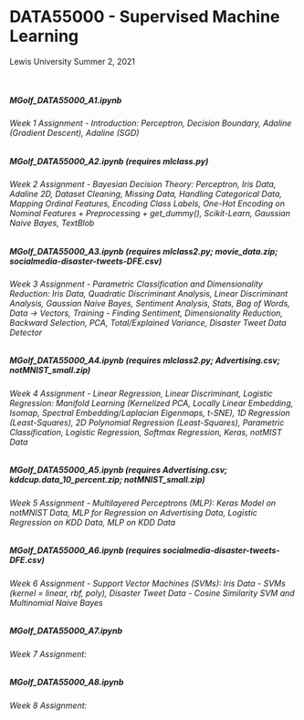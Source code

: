 # DATA55000 - Supervised Machine Learning
Lewis University Summer 2, 2021

<br />

##### MGolf_DATA55000_A1.ipynb 
###### Week 1 Assignment - Introduction: Perceptron, Decision Boundary, Adaline (Gradient Descent), Adaline (SGD)

##### MGolf_DATA55000_A2.ipynb (requires mlclass.py)
###### Week 2 Assignment - Bayesian Decision Theory: Perceptron, Iris Data, Adaline 2D, Dataset Cleaning, Missing Data, Handling Categorical Data, Mapping Ordinal Features, Encoding Class Labels, One-Hot Encoding on Nominal Features + Preprocessing + get_dummy(), Scikit-Learn, Gaussian Naive Bayes, TextBlob

##### MGolf_DATA55000_A3.ipynb (requires mlclass2.py; movie_data.zip; socialmedia-disaster-tweets-DFE.csv)
###### Week 3 Assignment - Parametric Classification and Dimensionality Reduction: Iris Data, Quadratic Discriminant Analysis, Linear Discriminant Analysis, Gaussian Naive Bayes, Sentiment Analysis, Stats, Bag of Words, Data -> Vectors, Training - Finding Sentiment, Dimensionality Reduction, Backward Selection, PCA, Total/Explained Variance, Disaster Tweet Data Detector

##### MGolf_DATA55000_A4.ipynb (requires mlclass2.py; Advertising.csv; notMNIST_small.zip)
###### Week 4 Assignment - Linear Regression, Linear Discriminant, Logistic Regression: Manifold Learning (Kernelized PCA, Locally Linear Embedding, Isomap, Spectral Embedding/Laplacian Eigenmaps, t-SNE), 1D Regression (Least-Squares), 2D Polynomial Regression (Least-Squares), Parametric Classification, Logistic Regression, Softmax Regression, Keras, notMIST Data

##### MGolf_DATA55000_A5.ipynb (requires Advertising.csv; kddcup.data_10_percent.zip; notMNIST_small.zip)
###### Week 5 Assignment - Multilayered Perceptrons (MLP): Keras Model on notMNIST Data, MLP for Regression on Advertising Data, Logistic Regression on KDD Data, MLP on KDD Data

##### MGolf_DATA55000_A6.ipynb (requires socialmedia-disaster-tweets-DFE.csv)
###### Week 6 Assignment - Support Vector Machines (SVMs): Iris Data - SVMs (kernel = linear, rbf, poly), Disaster Tweet Data - Cosine Similarity SVM and Multinomial Naive Bayes

##### MGolf_DATA55000_A7.ipynb 
###### Week 7 Assignment:

##### MGolf_DATA55000_A8.ipynb 
###### Week 8 Assignment:

<br />
